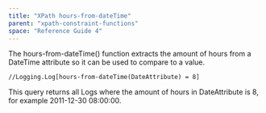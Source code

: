 ```yaml
---
title: "XPath hours-from-dateTime"
parent: "xpath-constraint-functions"
space: "Reference Guide 4"
---
```

The hours-from-dateTime() function extracts the amount of hours from a DateTime attribute so it can be used to compare to a value.

```
//Logging.Log[hours-from-dateTime(DateAttribute) = 8]

```

This query returns all Logs where the amount of hours in DateAttribute is 8, for example 2011-12-30 08:00:00.
